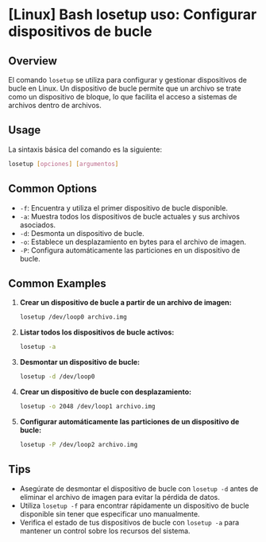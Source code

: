 # [Linux] Bash losetup uso: Configurar dispositivos de bucle

## Overview
El comando `losetup` se utiliza para configurar y gestionar dispositivos de bucle en Linux. Un dispositivo de bucle permite que un archivo se trate como un dispositivo de bloque, lo que facilita el acceso a sistemas de archivos dentro de archivos.

## Usage
La sintaxis básica del comando es la siguiente:

```bash
losetup [opciones] [argumentos]
```

## Common Options
- `-f`: Encuentra y utiliza el primer dispositivo de bucle disponible.
- `-a`: Muestra todos los dispositivos de bucle actuales y sus archivos asociados.
- `-d`: Desmonta un dispositivo de bucle.
- `-o`: Establece un desplazamiento en bytes para el archivo de imagen.
- `-P`: Configura automáticamente las particiones en un dispositivo de bucle.

## Common Examples

1. **Crear un dispositivo de bucle a partir de un archivo de imagen:**
   ```bash
   losetup /dev/loop0 archivo.img
   ```

2. **Listar todos los dispositivos de bucle activos:**
   ```bash
   losetup -a
   ```

3. **Desmontar un dispositivo de bucle:**
   ```bash
   losetup -d /dev/loop0
   ```

4. **Crear un dispositivo de bucle con desplazamiento:**
   ```bash
   losetup -o 2048 /dev/loop1 archivo.img
   ```

5. **Configurar automáticamente las particiones de un dispositivo de bucle:**
   ```bash
   losetup -P /dev/loop2 archivo.img
   ```

## Tips
- Asegúrate de desmontar el dispositivo de bucle con `losetup -d` antes de eliminar el archivo de imagen para evitar la pérdida de datos.
- Utiliza `losetup -f` para encontrar rápidamente un dispositivo de bucle disponible sin tener que especificar uno manualmente.
- Verifica el estado de tus dispositivos de bucle con `losetup -a` para mantener un control sobre los recursos del sistema.